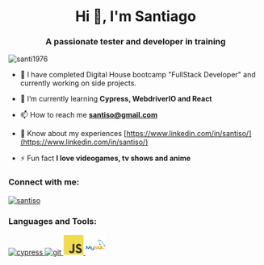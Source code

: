 <h1 align="center">Hi 👋, I'm Santiago</h1>
<h3 align="center">A passionate tester and developer in training</h3>

<p align="left"> <img src="https://komarev.com/ghpvc/?username=santi1976&label=Profile%20views&color=0e75b6&style=flat" alt="santi1976" /> </p>

- 🔭 I have completed Digital House bootcamp "FullStack Developer" and  currently working on side projects.

- 🌱 I’m currently learning **Cypress, WebdriverIO and React**

- 📫 How to reach me **santiso@gmail.com**

- 📄 Know about my experiences [https://www.linkedin.com/in/santiso/](https://www.linkedin.com/in/santiso/)

- ⚡ Fun fact **I love videogames, tv shows and anime**

<h3 align="left">Connect with me:</h3>
<p align="left">
<a href="https://linkedin.com/in/santiso" target="blank"><img align="center" src="https://raw.githubusercontent.com/rahuldkjain/github-profile-readme-generator/master/src/images/icons/Social/linked-in-alt.svg" alt="santiso" height="30" width="40" /></a>
</p>

<h3 align="left">Languages and Tools:</h3>
<p align="left"> <a href="https://www.cypress.io" target="_blank"> <img src="https://raw.githubusercontent.com/simple-icons/simple-icons/6e46ec1fc23b60c8fd0d2f2ff46db82e16dbd75f/icons/cypress.svg" alt="cypress" width="40" height="40"/> </a> <a href="https://git-scm.com/" target="_blank"> <img src="https://www.vectorlogo.zone/logos/git-scm/git-scm-icon.svg" alt="git" width="40" height="40"/> </a> <a href="https://developer.mozilla.org/en-US/docs/Web/JavaScript" target="_blank"> <img src="https://raw.githubusercontent.com/devicons/devicon/master/icons/javascript/javascript-original.svg" alt="javascript" width="40" height="40"/> </a> <a href="https://www.mysql.com/" target="_blank"> <img src="https://raw.githubusercontent.com/devicons/devicon/master/icons/mysql/mysql-original-wordmark.svg" alt="mysql" width="40" height="40"/> </a> </p>

